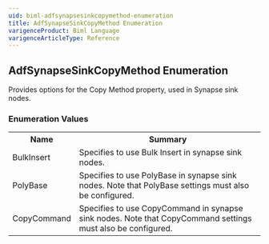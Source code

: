 ```yaml
---
uid: biml-adfsynapsesinkcopymethod-enumeration
title: AdfSynapseSinkCopyMethod Enumeration
varigenceProduct: Biml Language
varigenceArticleType: Reference
---
```


## AdfSynapseSinkCopyMethod Enumeration<div class="LanguageSummary"><div class ="SummaryItem">Provides options for the Copy Method property, used in Synapse sink nodes.</div></div><div class="EnumValueGroup">### Enumeration Values<table id="EnumValue" class="MemberList"><tbody><tr><th class="MemberNameColumnHeader">Name</th><th class="MemberSummaryColumnHeader">Summary</th></tr><tr class="cd0"><td class="MemberName">BulkInsert</td><td class="MemberSummary"><div class ="SummaryItem">Specifies to use Bulk Insert in synapse sink nodes.</div></td></tr><tr class="cd1"><td class="MemberName">PolyBase</td><td class="MemberSummary"><div class ="SummaryItem">Specifies to use PolyBase in synapse sink nodes. Note that PolyBase settings must also be configured.</div></td></tr><tr class="cd0"><td class="MemberName">CopyCommand</td><td class="MemberSummary"><div class ="SummaryItem">Specifies to use CopyCommand in synapse sink nodes. Note that CopyCommand settings must also be configured.</div></td></tr></tbody></table></div>